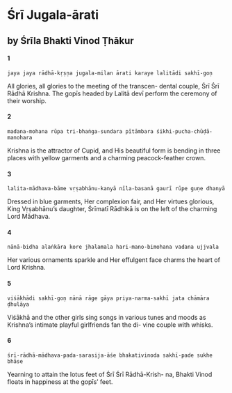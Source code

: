 # Śrī Jugala-ārati

## by Śrīla Bhakti Vinod Ṭhākur

#### 1

    jaya jaya rādhā-kṛṣṇa jugala-milan ārati karaye lalitādi sakhī-goṇ

All glories, all glories to the meeting of the transcen- dental couple, Śrī Śrī Rādhā Krishna. The gopīs headed by Lalitā devī perform the ceremony of their worship.

#### 2

    madana-mohana rūpa tri-bhaṅga-sundara pītāmbara śikhi-pucha-chūḍā-manohara

Krishna is the attractor of Cupid, and His beautiful form is bending in three places with yellow garments and a charming peacock-feather crown.

#### 3

    lalita-mādhava-bāme vṛṣabhānu-kanyā nīla-basanā gaurī rūpe guṇe dhanyā

Dressed in blue garments, Her complexion fair, and Her virtues glorious, King Vṛṣabhānu’s daughter, Śrīmatī Rādhikā is on the left of the charming Lord Mādhava.

#### 4

    nānā-bidha alaṅkāra kore jhalamala hari-mano-bimohana vadana ujjvala

Her various ornaments sparkle and Her effulgent face charms the heart of Lord Krishna.

#### 5

    viśākhādi sakhī-goṇ nānā rāge gāya priya-narma-sakhī jata chāmāra ḍhulāya

Viśākhā and the other girls sing songs in various tunes and moods as Krishna’s intimate playful girlfriends fan the di- vine couple with whisks.

#### 6

    śrī-rādhā-mādhava-pada-sarasija-āśe bhakativinoda sakhī-pade sukhe bhāse

Yearning to attain the lotus feet of Śrī Śrī Rādhā-Krish- na, Bhakti Vinod floats in happiness at the gopīs’ feet.

